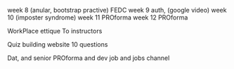 week 8 (anular, bootstrap practive) FEDC
week 9 auth, (google video)
week 10 (imposter syndrome)
week 11 PROforma
week 12 PROforma


WorkPlace ettique
To instructors


Quiz building website
10 questions     

Dat, and senior
PROforma and dev job and jobs channel
